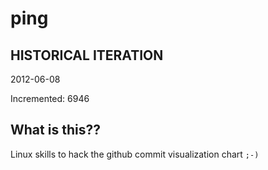 # ping

## HISTORICAL ITERATION
2012-06-08

Incremented: 6946

## What is this?? 
Linux skills to hack the github commit visualization chart `;-)`
